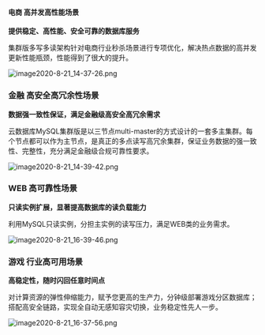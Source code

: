 #### 电商 高并发高性能场景

**提供稳定、高性能、安全可靠的数据库服务**

集群版多写多读架构针对电商行业秒杀场景进行专项优化，解决热点数据的高并发更新性能瓶颈，性能得到了很大的提升。

![image2020-8-21_14-37-26.png](https://i.loli.net/2020/12/11/VsznrLtcdwHUhR6.png)

### 金融 高安全高冗余性场景

**数据强一致性保证，满足金融级高安全高冗余需求**

云数据库MySQL集群版是以三节点multi-master的方式设计的一套多主集群。每个节点都可以作为主节点，是真正的多点读写高冗余集群，保证业务数据的强一致性、完整性，充分满足金融级合规可靠性要求。

![image2020-8-21_14-39-42.png](https://i.loli.net/2020/12/11/uM67ld8WmgJN5EV.png)

### **WEB 高可靠性场景**

**只读实例扩展，显著提高数据库的读负载能力**

利用MySQL只读实例，分担主实例的读写压力，满足WEB类的业务需求。

![image2020-8-21_16-39-46.png](https://i.loli.net/2020/12/11/tW3gPrD8sQFCcYf.png)

### 游戏 行业高可用场景

**高稳定性，随时闪回任意时间点**

对计算资源的弹性伸缩能力，赋予您更高的生产力，分钟级部署游戏分区数据库；搭配高安全链路，实现全自动无感知容灾切换，业务稳定性先人一步。

![image2020-8-21_16-37-56.png](https://i.loli.net/2020/12/11/734nYFQKVX9DJxi.png)